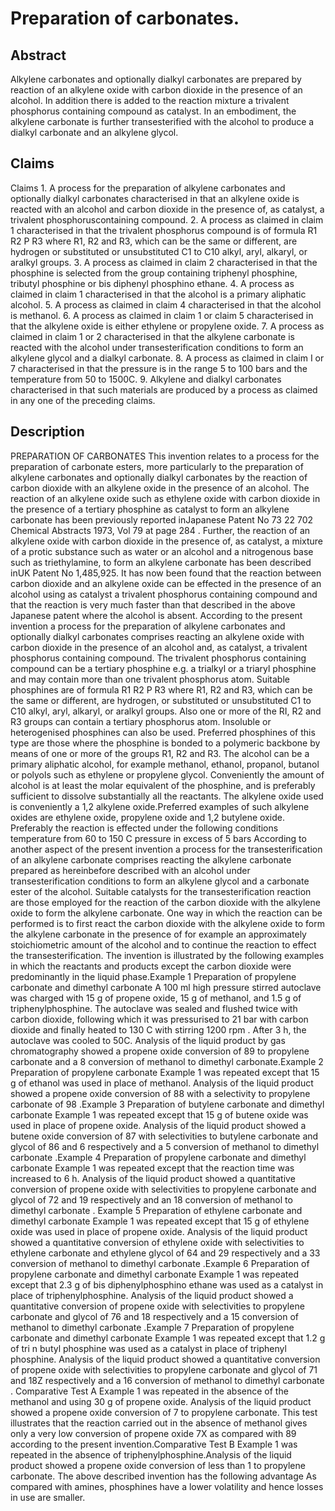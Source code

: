 # Preparation of carbonates.

## Abstract
Alkylene carbonates and optionally dialkyl carbonates are prepared by reaction of an alkylene oxide with carbon dioxide in the presence of an alcohol. In addition there is added to the reaction mixture a trivalent phosphorus containing compound as catalyst. In an embodiment, the alkylene carbonate is further transesterified with the alcohol to produce a dialkyl carbonate and an alkylene glycol.

## Claims
Claims 1. A process for the preparation of alkylene carbonates and optionally dialkyl carbonates characterised in that an alkylene oxide is reacted with an alcohol and carbon dioxide in the presence of, as catalyst, a trivalent phosphoruscontaining compound. 2. A process as claimed in claim 1 characterised in that the trivalent phosphorus compound is of formula R1 R2 P R3 where R1, R2 and R3, which can be the same or different, are hydrogen or substituted or unsubstituted C1 to C10 alkyl, aryl, alkaryl, or aralkyl groups. 3. A process as claimed in claim 2 characterised in that the phosphine is selected from the group containing triphenyl phosphine, tributyl phosphine or bis diphenyl phosphino ethane. 4. A process as claimed in claim 1 characterised in that the alcohol is a primary aliphatic alcohol. 5. A process as claimed in claim 4 characterised in that the alcohol is methanol. 6. A process as claimed in claim 1 or claim 5 characterised in that the alkylene oxide is either ethylene or propylene oxide. 7. A process as claimed in claim 1 or 2 characterised in that the alkylene carbonate is reacted with the alcohol under transesterification conditions to form an alkylene glycol and a dialkyl carbonate. 8. A process as claimed in claim I or 7 characterised in that the pressure is in the range 5 to 100 bars and the temperature from 50 to 1500C. 9. Alkylene and dialkyl carbonates characterised in that such materials are produced by a process as claimed in any one of the preceding claims.

## Description
PREPARATION OF CARBONATES This invention relates to a process for the preparation of carbonate esters, more particularly to the preparation of alkylene carbonates and optionally dialkyl carbonates by the reaction of carbon dioxide with an alkylene oxide in the presence of an alcohol. The reaction of an alkylene oxide such as ethylene oxide with carbon dioxide in the presence of a tertiary phosphine as catalyst to form an alkylene carbonate has been previously reported inJapanese Patent No 73 22 702 Chemical Abstracts 1973, Vol 79 at page 284 . Further, the reaction of an alkylene oxide with carbon dioxide in the presence of, as catalyst, a mixture of a protic substance such as water or an alcohol and a nitrogenous base such as triethylamine, to form an alkylene carbonate has been described inUK Patent No 1,485,925. It has now been found that the reaction between carbon dioxide and an alkylene oxide can be effected in the presence of an alcohol using as catalyst a trivalent phosphorus containing compound and that the reaction is very much faster than that described in the above Japanese patent where the alcohol is absent. According to the present invention a process for the preparation of alkylene carbonates and optionally dialkyl carbonates comprises reacting an alkylene oxide with carbon dioxide in the presence of an alcohol and, as catalyst, a trivalent phosphorus containing compound. The trivalent phosphorus containing compound can be a tertiary phosphine e.g. a trialkyl or a triaryl phosphine and may contain more than one trivalent phosphorus atom. Suitable phosphines are of formula R1 R2 P R3 where R1, R2 and R3, which can be the same or different, are hydrogen, or substituted or unsubstituted C1 to C10 alkyl, aryl, alkaryl, or aralkyl groups. Also one or more of the RI, R2 and R3 groups can contain a tertiary phosphorus atom. Insoluble or heterogenised phosphines can also be used. Preferred phosphines of this type are those where the phosphine is bonded to a polymeric backbone by means of one or more of the groups R1, R2 and R3. The alcohol can be a primary aliphatic alcohol, for example methanol, ethanol, propanol, butanol or polyols such as ethylene or propylene glycol. Conveniently the amount of alcohol is at least the molar equivalent of the phosphine, and is preferably sufficient to dissolve substantially all the reactants. The alkylene oxide used is conveniently a 1,2 alkylene oxide.Preferred examples of such alkylene oxides are ethylene oxide, propylene oxide and 1,2 butylene oxide. Preferably the reaction is effected under the following conditions temperature from 60 to 150 C pressure in excess of 5 bars According to another aspect of the present invention a process for the transesterification of an alkylene carbonate comprises reacting the alkylene carbonate prepared as hereinbefore described with an alcohol under transesterification conditions to form an alkylene glycol and a carbonate ester of the alcohol. Suitable catalysts for the transesterification reaction are those employed for the reaction of the carbon dioxide with the alkylene oxide to form the alkylene carbonate. One way in which the reaction can be performed is to first react the carbon dioxide with the alkylene oxide to form the alkylene carbonate in the presence of for example an approximately stoichiometric amount of the alcohol and to continue the reaction to effect the transesterification. The invention is illustrated by the following examples in which the reactants and products except the carbon dioxide were predominantly in the liquid phase.Example 1 Preparation of propylene carbonate and dimethyl carbonate A 100 ml high pressure stirred autoclave was charged with 15 g of propene oxide, 15 g of methanol, and 1.5 g of triphenylphosphine. The autoclave was sealed and flushed twice with carbon dioxide, following which it was pressurised to 21 bar with carbon dioxide and finally heated to 130 C with stirring 1200 rpm . After 3 h, the autoclave was cooled to 50C. Analysis of the liquid product by gas chromatography showed a propene oxide conversion of 89 to propylene carbonate and a 8 conversion of methanol to dimethyl carbonate.Example 2 Preparation of propylene carbonate Example 1 was repeated except that 15 g of ethanol was used in place of methanol. Analysis of the liquid product showed a propene oxide conversion of 88 with a selectivity to propylene carbonate of 98 .Example 3 Preparation of butylene carbonate and dimethyl carbonate Example 1 was repeated except that 15 g of butene oxide was used in place of propene oxide. Analysis of the liquid product showed a butene oxide conversion of 87 with selectivities to butylene carbonate and glycol of 86 and 6 respectively and a 5 conversion of methanol to dimethyl carbonate .Example 4 Preparation of propylene carbonate and dimethyl carbonate Example 1 was repeated except that the reaction time was increased to 6 h. Analysis of the liquid product showed a quantitative conversion of propene oxide with selectivities to propylene carbonate and glycol of 72 and 19 respectively and an 18 conversion of methanol to dimethyl carbonate . Example 5 Preparation of ethylene carbonate and dimethyl carbonate Example 1 was repeated except that 15 g of ethylene oxide was used in place of propene oxide. Analysis of the liquid product showed a quantitative conversion of ethylene oxide with selectivities to ethylene carbonate and ethylene glycol of 64 and 29 respectively and a 33 conversion of methanol to dimethyl carbonate .Example 6 Preparation of propylene carbonate and dimethyl carbonate Example 1 was repeated except that 2.3 g of bis diphenylphosphino ethane was used as a catalyst in place of triphenylphosphine. Analysis of the liquid product showed a quantitative conversion of propene oxide with selectivities to propylene carbonate and glycol of 76 and 18 respectively and a 15 conversion of methanol to dimethyl carbonate .Example 7 Preparation of propylene carbonate and dimethyl carbonate Example 1 was repeated except that 1.2 g of tri n butyl phosphine was used as a catalyst in place of triphenyl phosphine. Analysis of the liquid product showed a quantitative conversion of propene oxide with selectivities to propylene carbonate and glycol of 71 and 18Z respectively and a 16 conversion of methanol to dimethyl carbonate . Comparative Test A Example 1 was repeated in the absence of the methanol and using 30 g of propene oxide. Analysis of the liquid product showed a propene oxide conversion of 7 to propylene carbonate. This test illustrates that the reaction carried out in the absence of methanol gives only a very low conversion of propene oxide 7X as compared with 89 according to the present invention.Comparative Test B Example 1 was repeated in the absence of triphenylphosphine.Analysis of the liquid product showed a propene oxide conversion of less than 1 to propylene carbonate. The above described invention has the following advantage As compared with amines, phosphines have a lower volatility and hence losses in use are smaller.